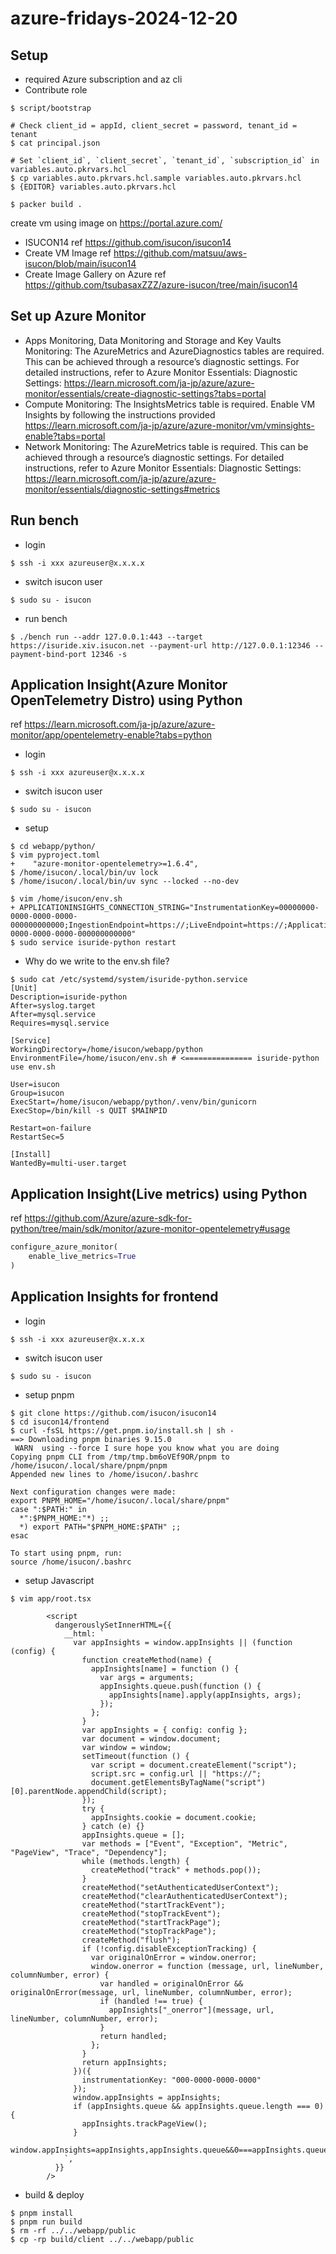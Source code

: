 # azure-fridays-2024-12-20

## Setup

* required Azure subscription and az cli
* Contribute role

```console
$ script/bootstrap

# Check client_id = appId, client_secret = password, tenant_id = tenant
$ cat principal.json

# Set `client_id`, `client_secret`, `tenant_id`, `subscription_id` in variables.auto.pkrvars.hcl
$ cp variables.auto.pkrvars.hcl.sample variables.auto.pkrvars.hcl
$ {EDITOR} variables.auto.pkrvars.hcl

$ packer build .
```

create vm using image on https://portal.azure.com/

* ISUCON14 ref https://github.com/isucon/isucon14
* Create VM Image ref https://github.com/matsuu/aws-isucon/blob/main/isucon14
* Create Image Gallery on Azure ref https://github.com/tsubasaxZZZ/azure-isucon/tree/main/isucon14

## Set up Azure Monitor

- Apps Monitoring, Data Monitoring and Storage and Key Vaults Monitoring: The AzureMetrics and AzureDiagnostics tables are required. This can be achieved through a resource’s diagnostic settings. For detailed instructions, refer to Azure Monitor Essentials: Diagnostic Settings: https://learn.microsoft.com/ja-jp/azure/azure-monitor/essentials/create-diagnostic-settings?tabs=portal
- Compute Monitoring: The InsightsMetrics table is required. Enable VM Insights by following the instructions provided https://learn.microsoft.com/ja-jp/azure/azure-monitor/vm/vminsights-enable?tabs=portal
- Network Monitoring: The AzureMetrics table is required. This can be achieved through a resource’s diagnostic settings. For detailed instructions, refer to Azure Monitor Essentials: Diagnostic Settings: https://learn.microsoft.com/ja-jp/azure/azure-monitor/essentials/diagnostic-settings#metrics

## Run bench

- login

```console
$ ssh -i xxx azureuser@x.x.x.x
```

- switch isucon user

```console
$ sudo su - isucon
```

- run bench

```conosle
$ ./bench run --addr 127.0.0.1:443 --target https://isuride.xiv.isucon.net --payment-url http://127.0.0.1:12346 --payment-bind-port 12346 -s
```


## Application Insight(Azure Monitor OpenTelemetry Distro) using Python

ref https://learn.microsoft.com/ja-jp/azure/azure-monitor/app/opentelemetry-enable?tabs=python

- login

```console
$ ssh -i xxx azureuser@x.x.x.x
```

- switch isucon user

```console
$ sudo su - isucon
```

- setup

```console
$ cd webapp/python/
$ vim pyproject.toml
+    "azure-monitor-opentelemetry>=1.6.4",
$ /home/isucon/.local/bin/uv lock
$ /home/isucon/.local/bin/uv sync --locked --no-dev

$ vim /home/isucon/env.sh
+ APPLICATIONINSIGHTS_CONNECTION_STRING="InstrumentationKey=00000000-0000-0000-0000-000000000000;IngestionEndpoint=https://;LiveEndpoint=https://;ApplicationId=00000000-0000-0000-0000-000000000000"
$ sudo service isuride-python restart
```

- Why do we write to the env.sh file?

```
$ sudo cat /etc/systemd/system/isuride-python.service
[Unit]
Description=isuride-python
After=syslog.target
After=mysql.service
Requires=mysql.service

[Service]
WorkingDirectory=/home/isucon/webapp/python
EnvironmentFile=/home/isucon/env.sh # <=============== isuride-python use env.sh

User=isucon
Group=isucon
ExecStart=/home/isucon/webapp/python/.venv/bin/gunicorn
ExecStop=/bin/kill -s QUIT $MAINPID

Restart=on-failure
RestartSec=5

[Install]
WantedBy=multi-user.target
```

## Application Insight(Live metrics) using Python

ref https://github.com/Azure/azure-sdk-for-python/tree/main/sdk/monitor/azure-monitor-opentelemetry#usage

```python
configure_azure_monitor(
    enable_live_metrics=True
)
```

## Application Insights for frontend

- login

```console
$ ssh -i xxx azureuser@x.x.x.x
```

- switch isucon user

```console
$ sudo su - isucon
```

- setup pnpm

```console
$ git clone https://github.com/isucon/isucon14
$ cd isucon14/frontend
$ curl -fsSL https://get.pnpm.io/install.sh | sh -
==> Downloading pnpm binaries 9.15.0
 WARN  using --force I sure hope you know what you are doing
Copying pnpm CLI from /tmp/tmp.bm6oVEf9OR/pnpm to /home/isucon/.local/share/pnpm/pnpm
Appended new lines to /home/isucon/.bashrc

Next configuration changes were made:
export PNPM_HOME="/home/isucon/.local/share/pnpm"
case ":$PATH:" in
  *":$PNPM_HOME:"*) ;;
  *) export PATH="$PNPM_HOME:$PATH" ;;
esac

To start using pnpm, run:
source /home/isucon/.bashrc
```

- setup Javascript

```console
$ vim app/root.tsx

        <script
          dangerouslySetInnerHTML={{
            __html: `
              var appInsights = window.appInsights || (function (config) {
                function createMethod(name) {
                  appInsights[name] = function () {
                    var args = arguments;
                    appInsights.queue.push(function () {
                      appInsights[name].apply(appInsights, args);
                    });
                  };
                }
                var appInsights = { config: config };
                var document = window.document;
                var window = window;
                setTimeout(function () {
                  var script = document.createElement("script");
                  script.src = config.url || "https://";
                  document.getElementsByTagName("script")[0].parentNode.appendChild(script);
                });
                try {
                  appInsights.cookie = document.cookie;
                } catch (e) {}
                appInsights.queue = [];
                var methods = ["Event", "Exception", "Metric", "PageView", "Trace", "Dependency"];
                while (methods.length) {
                  createMethod("track" + methods.pop());
                }
                createMethod("setAuthenticatedUserContext");
                createMethod("clearAuthenticatedUserContext");
                createMethod("startTrackEvent");
                createMethod("stopTrackEvent");
                createMethod("startTrackPage");
                createMethod("stopTrackPage");
                createMethod("flush");
                if (!config.disableExceptionTracking) {
                  var originalOnError = window.onerror;
                  window.onerror = function (message, url, lineNumber, columnNumber, error) {
                    var handled = originalOnError && originalOnError(message, url, lineNumber, columnNumber, error);
                    if (handled !== true) {
                      appInsights["_onerror"](message, url, lineNumber, columnNumber, error);
                    }
                    return handled;
                  };
                }
                return appInsights;
              })({
                instrumentationKey: "000-0000-0000-0000"
              });
              window.appInsights = appInsights;
              if (appInsights.queue && appInsights.queue.length === 0) {
                appInsights.trackPageView();
              }
              window.appInsights=appInsights,appInsights.queue&&0===appInsights.queue.length&&appInsights.trackPageView();
            `,
          }}
        />
```

- build & deploy

```console
$ pnpm install
$ pnpm run build
$ rm -rf ../../webapp/public
$ cp -rp build/client ../../webapp/public
```
